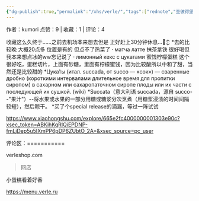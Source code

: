 ```yaml
---
{"dg-publish":true,"permalink":"/xhs/verle/","tags":["rednote","圣彼得堡"],"created":"2025-03-17T18:22:58.533+08:00","updated":"2025-03-19T21:42:38.309+08:00"}
---
```


作者：kumori
点赞：9   |   收藏：1   |   评论：4

收藏这么久终于……之前去机场本来想去但是 正好赶上30分钟休息…🙂‍↕️
*去的比较晚 大概20点多 位置是有的 但点不了热菜了
· матча латте 抹茶拿铁 很好喝但我本来想点冰的ww忘记说了
· лимонный кекс с цукатами 蜜饯柠檬蛋糕 这个很好吃，蛋糕切片，上面有砂糖，里面有柠檬蜜饯，因为比较酸所以中和了甜，当然还是比较甜的
*Цука́ты (итал. succada, от succo — «сок») — сваренные дробно (короткими интервалами длительное время для пропитки сиропом) в сахарном или сахаропаточном сиропе плоды или их части с последующей их сушкой. (wiki)
*Succata（意大利语 succada，源自 succo--"果汁"）--将水果或水果的一部分用糖或糖浆分次烹煮（用糖浆浸渍的时间间隔较短），然后晾干。
*买了个special release的滴漏，等过一阵试试

https://www.xiaohongshu.com/explore/665e2fc4000000001303e90c?xsec_token=ABKihKqRIQiEPDNP-fmLjDep5u5IXmPP6pDP6ZUbtO_2A=&xsec_source=pc_user

评论区：===========

verleshop.com

> 网店

小蛋糕看着好香

https://menu.verle.ru